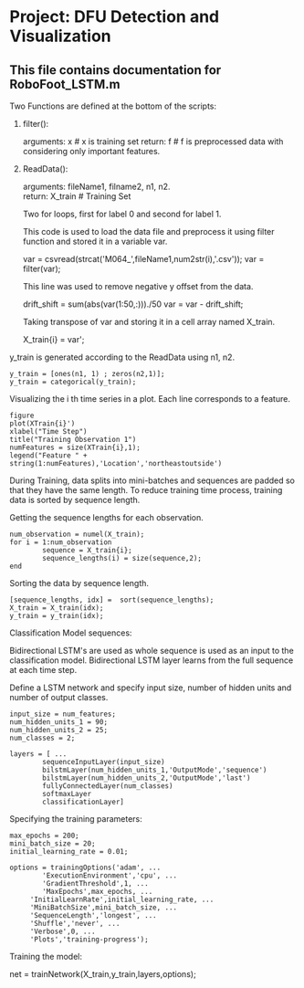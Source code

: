 # Project: DFU Detection and Visualization

## This file contains documentation for RoboFoot_LSTM.m

Two Functions are defined at the bottom of the scripts:

1.  filter():

	arguments: x              # x is training set
	return: f 		  # f is preprocessed data with considering only important features.	 	


2.  ReadData(): 

	arguments: fileName1, filname2, n1, n2. 	
	return: X_train                                # Training Set
		
    Two for loops, first for label 0 and second for label 1.	    

    This code is used to load the data file and preprocess it using filter function and stored it in a variable var.
     	
	var = csvread(strcat('M064_',fileName1,num2str(i),'.csv'));
        var = filter(var);
	
    This line was used to remove negative y offset from the data.  
	
	drift_shift = sum(abs(var(1:50,:)))./50
	var = var - drift_shift;
  		
    Taking transpose of var and storing it in a cell array named X_train.	
    	
	X_train{i} = var';


y_train is generated according to the ReadData using n1, n2. 
	
 	y_train = [ones(n1, 1) ; zeros(n2,1)];	
	y_train = categorical(y_train);	

Visualizing the i th time series in a plot. Each line corresponds to a feature.
    	
	figure
	plot(XTrain{i}')
	xlabel("Time Step")
	title("Training Observation 1")
	numFeatures = size(XTrain{i},1);
	legend("Feature " + string(1:numFeatures),'Location','northeastoutside')


During Training, data splits into mini-batches and sequences are padded so that they have the same length.
To reduce training time process, training data is sorted by sequence length.
 
Getting the sequence lengths for each observation.

	num_observation = numel(X_train);
	for i = 1:num_observation
            sequence = X_train{i};
    	    sequence_lengths(i) = size(sequence,2);
	end   

Sorting the data by sequence length.

	[sequence_lengths, idx] =  sort(sequence_lengths);
	X_train = X_train(idx);
	y_train = y_train(idx);


Classification Model sequences:

Bidirectional LSTM's are used as whole sequence is used as an input to the classification model.
Bidirectional LSTM layer learns from the full sequence at each time step.

Define a LSTM network and specify input size, number of hidden units and number of output classes.

	input_size = num_features;
	num_hidden_units_1 = 90;
	num_hidden_units_2 = 25;
	num_classes = 2;

	layers = [ ...
    	    sequenceInputLayer(input_size)
    	    bilstmLayer(num_hidden_units_1,'OutputMode','sequence')
    	    bilstmLayer(num_hidden_units_2,'OutputMode','last')
    	    fullyConnectedLayer(num_classes)
    	    softmaxLayer 
    	    classificationLayer]

Specifying the training parameters:

	max_epochs = 200;
	mini_batch_size = 20;
	initial_learning_rate = 0.01;

	options = trainingOptions('adam', ...
    		'ExecutionEnvironment','cpu', ...
    		'GradientThreshold',1, ...
    		'MaxEpochs',max_epochs, ...
   		 'InitialLearnRate',initial_learning_rate, ...
   		 'MiniBatchSize',mini_batch_size, ...
   		 'SequenceLength','longest', ...
   		 'Shuffle','never', ...
   		 'Verbose',0, ...
   		 'Plots','training-progress');

Training the model:

net = trainNetwork(X_train,y_train,layers,options);




















